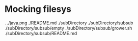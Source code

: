 # Mocking filesys
.
./java.png
./README.md
./subDirectory
./subDirectory/subsub
./subDirectory/subsub/empty
./subDirectory/subsub/grower.sh
./subDirectory/subsub/README.md
